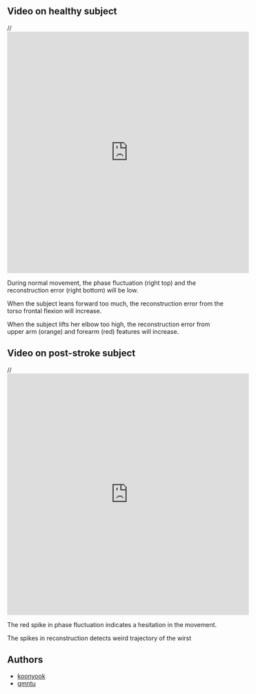 ## Video on healthy subject

//<iframe width="560" height="560" src="https://www.youtube.com/embed/SNuUrp2QiqY" frameborder="0" allow="accelerometer; autoplay; encrypted-media; gyroscope; picture-in-picture" allowfullscreen></iframe>

During normal movement, the phase fluctuation (right top) and the reconstruction error (right bottom) will be low.

When the subject leans forward too much, the reconstruction error from the torso frontal flexion will increase.

When the subject lifts her elbow too high, the reconstruction error from upper arm (orange) and forearm (red) features will increase.


## Video on post-stroke subject

//<iframe width="560" height="560" src="https://www.youtube.com/embed/SNuUrp2QiqY" frameborder="0" allow="accelerometer; autoplay; encrypted-media; gyroscope; picture-in-picture" allowfullscreen></iframe>

The red spike in phase fluctuation indicates a hesitation in the movement.

The spikes in reconstruction detects weird trajectory of the wirst


<!-- Authors -->
## Authors

* [koonyook](https://github.com/koonyook)
* [gmntu](https://github.com/gmntu)


